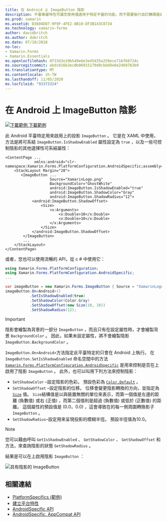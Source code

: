 ```yaml
---
title: 在 Android 上 ImageButton 陰影
description: 平臺專屬特性可讓您使用僅適用于特定平臺的功能，而不需要執行自訂轉譯器或效果。 本文說明如何使用可在 ImageButton 上啟用陰影的 Android 平臺特定。
ms.prod: xamarin
ms.assetid: D3604D87-9F9F-4FE2-8B10-DF3B143C0734
ms.technology: xamarin-forms
author: davidbritch
ms.author: dabritch
ms.date: 07/10/2018
no-loc:
- Xamarin.Forms
- Xamarin.Essentials
ms.openlocfilehash: 0f33d3e10b549e6e3e45d35a259ece71bf68724c
ms.sourcegitcommit: ebdc016b3ec0b06915170d0cbbd9e0e2469763b9
ms.translationtype: MT
ms.contentlocale: zh-TW
ms.lasthandoff: 11/05/2020
ms.locfileid: "93373324"
---
```

# <a name="imagebutton-drop-shadows-on-android"></a>在 Android 上 ImageButton 陰影

[![下載範例](~/media/shared/download.png) 下載範例](/samples/xamarin/xamarin-forms-samples/userinterface-platformspecifics)

此 Android 平臺特定用來啟用上的投影 `ImageButton` 。 它是在 XAML 中使用，方法是將可系結 `ImageButton.IsShadowEnabled` 屬性設定為 `true` ，以及一些可控制陰影的其他選擇性可系結屬性：

```xaml
<ContentPage ...
             xmlns:android="clr-namespace:Xamarin.Forms.PlatformConfiguration.AndroidSpecific;assembly=Xamarin.Forms.Core">
    <StackLayout Margin="20">
       <ImageButton ...
                    Source="XamarinLogo.png"
                    BackgroundColor="GhostWhite"
                    android:ImageButton.IsShadowEnabled="true"
                    android:ImageButton.ShadowColor="Gray"
                    android:ImageButton.ShadowRadius="12">
            <android:ImageButton.ShadowOffset>
                <Size>
                    <x:Arguments>
                        <x:Double>10</x:Double>
                        <x:Double>10</x:Double>
                    </x:Arguments>
                </Size>
            </android:ImageButton.ShadowOffset>
        </ImageButton>
        ...
    </StackLayout>
</ContentPage>
```

或者，您也可以使用流暢的 API，從 c # 中使用它：

```csharp
using Xamarin.Forms.PlatformConfiguration;
using Xamarin.Forms.PlatformConfiguration.AndroidSpecific;
...

var imageButton = new Xamarin.Forms.ImageButton { Source = "XamarinLogo.png", BackgroundColor = Color.GhostWhite, ... };
imageButton.On<Android>()
           .SetIsShadowEnabled(true)
           .SetShadowColor(Color.Gray)
           .SetShadowOffset(new Size(10, 10))
           .SetShadowRadius(12);
```

> [!IMPORTANT]
> 陰影會繪製為背景的一部分 `ImageButton` ，而且只有在設定屬性時，才會繪製背景 `BackgroundColor` 。 因此，如果未設定屬性，將不會繪製陰影 `ImageButton.BackgroundColor` 。

`ImageButton.On<Android>`方法指定此平臺特定的只會在 Android 上執行。 在 `ImageButton.SetIsShadowEnabled` 命名空間中的方法 [`Xamarin.Forms.PlatformConfiguration.AndroidSpecific`](xref:Xamarin.Forms.PlatformConfiguration.AndroidSpecific) 是用來控制是否在上啟用了陰影 `ImageButton` 。 此外，也可以叫用下列方法來控制陰影：

- `SetShadowColor` –設定陰影的色彩。 預設色彩為 [`Color.Default`](xref:Xamarin.Forms.Color.Default*) 。
- `SetShadowOffset` –設定陰影的位移。 位移會變更陰影轉換的方向，並指定為 [`Size`](xref:Xamarin.Forms.Size) 值。 `Size`結構值是以與裝置無關的單位來表示，而第一個值是左邊的距離 (負數值) 或右 (正值) ，而第二個值則是超過 (負數值) 或低於 (正數值) 的距離。 這個屬性的預設值是 (0.0，0.0) ，這會導致在的每一側周圍轉換影子 `ImageButton` 。
- `SetShadowRadius`–設定用來呈現投影的模糊半徑。 預設半徑值為10.0。

> [!NOTE]
> 您可以藉由呼叫 `GetIsShadowEnabled` 、 `GetShadowColor` 、 `GetShadowOffset` 和方法，來查詢陰影的狀態 `GetShadowRadius` 。

結果是可以在上啟用陰影 `ImageButton` ：

![具有陰影的 ImageButton](imagebutton-drop-shadow-images/imagebutton-drop-shadow.png)

## <a name="related-links"></a>相關連結

- [PlatformSpecifics (範例) ](/samples/xamarin/xamarin-forms-samples/userinterface-platformspecifics)
- [建立平台特性](~/xamarin-forms/platform/platform-specifics/index.md#creating-platform-specifics)
- [AndroidSpecific API](xref:Xamarin.Forms.PlatformConfiguration.AndroidSpecific)
- [AndroidSpecific. AppCompat API](xref:Xamarin.Forms.PlatformConfiguration.AndroidSpecific.AppCompat)